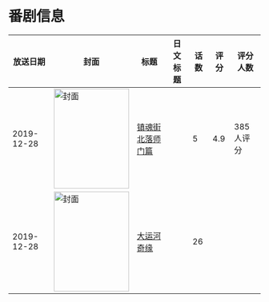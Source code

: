 # 番剧信息

|放送日期|封面|标题|日文标题|话数|评分|评分人数|
|---|---|---|---|---|---|---|
|2019-12-28|<img src="https://lain.bgm.tv/pic/cover/c/db/3a/233547_30760.jpg" alt="封面" style="width:150px;height:200px;object-fit:cover;">|[镇魂街 北落师门篇](https://bangumi.tv/subject/233547)||5|4.9|385人评分|
|2019-12-28|<img src="https://lain.bgm.tv/pic/cover/c/66/5d/383864_0PQP9.jpg" alt="封面" style="width:150px;height:200px;object-fit:cover;">|[大运河奇缘](https://bangumi.tv/subject/383864)||26|||
